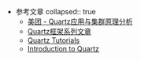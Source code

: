 - 参考文章
  collapsed:: true
	- [美团 - Quartz应用与集群原理分析](https://tech.meituan.com/2014/08/31/mt-crm-quartz.html)
	- [Quartz框架系列文章](https://www.jianshu.com/p/2a5d3b6336ba)
	- [Quartz Tutorials](https://www.javacodegeeks.com/quartz-tutorials)
	- [Introduction to Quartz](https://www.baeldung.com/quartz)